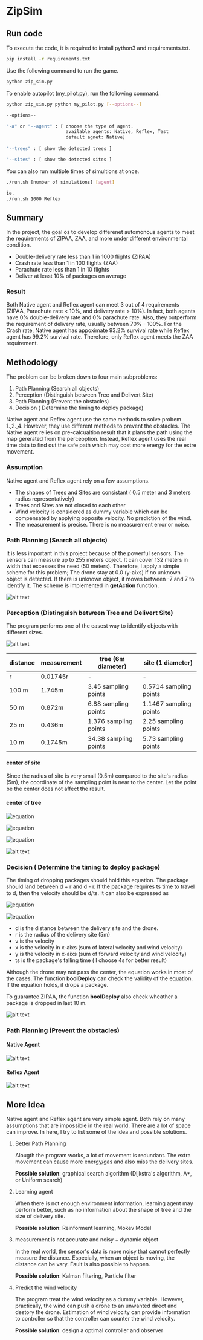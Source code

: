 # ZipSim

## Run code
To execute the code, it is required to install python3 and requirements.txt.

```bash
pip install -r requirements.txt
```

Use the following command to run the game.
```bash
python zip_sim.py
```

To enable autopilot (my_pilot.py), run the following command.
```bash
python zip_sim.py python my_pilot.py [--options--]

--options--

"-a" or "--agent" : [ choose the type of agent.
                      available agents: Native, Reflex, Test
                      default agnet: Native]
                      
"--trees" : [ show the detected trees ]

"--sites" : [ show the detected sites ]
```

You can also run multiple times of simultions at once.
```bash
./run.sh [number of simulations] [agent]

ie.
./run.sh 1000 Reflex
```

## Summary
In the project, the goal os to develop differenet automonous agents to meet the requirements of ZIPAA, ZAA, and more under different environmental condition.

- Double-delivery rate less than 1 in 1000 flights (ZIPAA)
- Crash rate less than 1 in 100 flights (ZAA)
- Parachute rate less than 1 in 10 flights
- Deliver at least 10% of packages on average

### Result
Both Native agent and Reflex agent can meet 3 out of 4 requirements (ZIPAA, Parachute rate < 10%, and delivery rate > 10%). In fact, both agents have 0% double-delivery rate and 0% parachute rate. Also, they outperform the requirement of delivery rate, usually between 70% - 100%. For the Crash rate, Native agent has appoximate 93.2% survival rate while Reflex agent has 99.2% survival rate. Therefore, only Reflex agent meets the ZAA requirement.

## Methodology
The problem can be broken down to four main subproblems:

1. Path Planning (Search all objects)
2. Perception (Distinguish between Tree and Delivert Site)
3. Path Planning (Prevent the obstacles)
4. Decision ( Determine the timing to deploy package)

Native agent and Reflex agent use the same methods to solve probem 1.,2.,4. However, they use different methods to prevent the obstacles. The Native agent relies on pre-calcualtion result that it plans the path using the map gererated from the perceoption. Instead, Reflex agent uses the real time data to find out the safe path which may cost more energy for the extre movement. 

### Assumption
Native agent and Reflex agent rely on a few assumptions.

- The shapes of Trees and Sites are consistant ( 0.5 meter and 3 meters radius representatively)
- Trees and Sites are not closed to each other
- Wind velocity is considered as dummy variable which can be compensated by applying opposite velocity. No prediction of the wind.
- The measurement is precise. There is no measurement error or noise.

### Path Planning (Search all objects)
It is less important in this project because of the powerful sensors. The sensors can measure up to 255 meters object. It can cover 132 meters in width that excesses the need (50 meters). Therefore, I apply a simple scheme for this problem; The drone stay at 0.0 (y-aixs) if no unknown object is detected. If there is unknown object, it moves between -7 and 7 to identify it. The scheme is implemented in **getAction** function.

![alt text](https://github.com/stone315/ZipSim/blob/main/problem1.png)

### Perception (Distinguish between Tree and Delivert Site)
The program performs one of the easest way to identify objects with different sizes. 

![alt text](https://github.com/stone315/ZipSim/blob/main/measurement.png)

| distance      | measurement | tree (6m diameter) |  site (1 diameter) |
| ------------- | ------------- | ------------- | ------------- | 
| r | 0.01745r  | - | - |
| 100 m  | 1.745m  | 3.45 sampling points | 0.5714 sampling points |
| 50 m  | 0.872m | 6.88 sampling points | 1.1467 sampling points |
| 25 m  | 0.436m | 1.376 sampling points | 2.25 sampling points |
| 10 m  | 0.1745m | 34.38 sampling points | 5.73 sampling points |



#### center of site
Since the radius of site is very small (0.5m) compared to the site's radius (5m), the coordinate of the sampling point is near to the center. Let the point be the center does not affect the result.

#### center of tree

![equation](https://github.com/stone315/ZipSim/blob/main/CodeCogsEqn3.svg)

![equation](https://github.com/stone315/ZipSim/blob/main/CodeCogsEqn5.svg)

![equation](https://github.com/stone315/ZipSim/blob/main/CodeCogsEqn4.svg)


![alt text](https://github.com/stone315/ZipSim/blob/main/center.png)

### Decision ( Determine the timing to deploy package)

The timing of dropping packages should hold this equation. The package should land between d + r and d - r. If the package requires ts time to travel to d, then the velocity should be d/ts. It can also be expressed as

![equation](https://github.com/stone315/ZipSim/blob/main/CodeCogsEqn.svg)

![equation](https://github.com/stone315/ZipSim/blob/main/CodeCogsEqn2.svg)

- d is the distance between the delivery site and the drone.
- r is the radius of the delivery site (5m)
- v is the velocity
- x is the velocity in x-aixs (sum of lateral velocity and wind velocity)
- y is the velocity in x-aixs (sum of forward velocity and wind velocity)
- ts is the package's falling time ( I choose 4s for better result)

Although the drone may not pass the center, the equation works in most of the cases. The function **boolDeploy** can check the validity of the equation. If the equation holds, it drops a package.

To guarantee ZIPAA, the function **boolDeploy** also check wheather a package is dropped in last 10 m.

![alt text](https://github.com/stone315/ZipSim/blob/main/problem%204.png)

### Path Planning (Prevent the obstacles)

#### Native Agent
 
![alt text](https://github.com/stone315/ZipSim/blob/main/safeZone.png)
 
#### Reflex Agent

![alt text](https://github.com/stone315/ZipSim/blob/main/reflex.png)

## More Idea
Native agent and Reflex agent are very simple agent. Both rely on many assumptions that are impossible in the real world. There are a lot of space can improve. In here, I try to list some of the idea and possible solutions.

1. Better Path Planning

   Alougth the program works, a lot of movement is redundant. The extra movement can cause more energy/gas and also miss the delivery sites. 
   
   **Possible solution**: graphical search algorithm (Dijkstra's algorithm, A*, or Uniform search)

2. Learning agent

   When there is not enough environment information, learning agent may perform better, such as no information about the shape of tree and the size of delivery site.
   
   **Possible solution**: Reinforment learning, Mokev Model
   
3. measurement is not accurate and noisy + dynamic object

   In the real world, the sensor's data is more noisy that cannot perfectly measure the distance. Especially, when an object is moving, the distance can be vary. Fault is also possible to happen.
   
   **Possible solution**: Kalman filtering, Particle filter

4. Predict the wind velocity

   The program treat the wind velocity as a dummy variable. However, practically, the wind can push a drone to an unwanted direct and destory the drone. Estimation of wind velocity can provide information to controller so that the controller can counter the wind velocity. 
   
   **Possible solution**: design a optimal controller and observer

